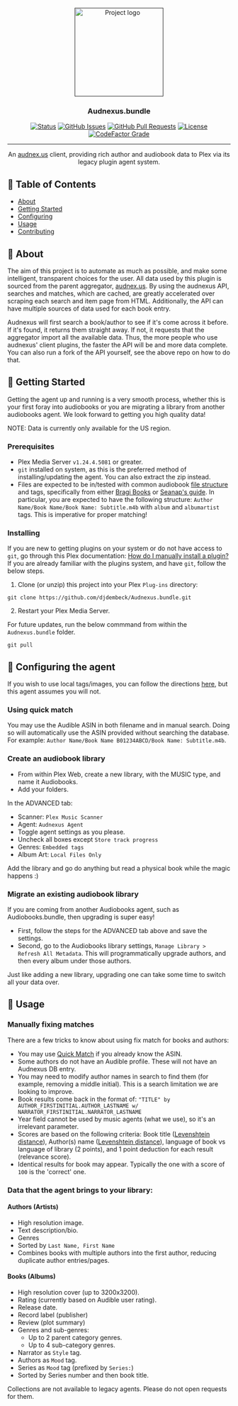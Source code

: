 <p align="center">
  <a href="" rel="noopener">
 <img width=200px height=200px src="../assets/logos/logo.png?raw=true" alt="Project logo"></a>
</p>

<h3 align="center">Audnexus.bundle</h3>

<div align="center">

[![Status](https://img.shields.io/badge/status-active-success.svg)]()
[![GitHub Issues](https://img.shields.io/github/issues/djdembeck/Audnexus.bundle.svg)](https://github.com/djdembeck/Audnexus.bundle/issues)
[![GitHub Pull Requests](https://img.shields.io/github/issues-pr/djdembeck/Audnexus.bundle.svg)](https://github.com/djdembeck/Audnexus.bundle/pulls)
[![License](https://img.shields.io/badge/license-GNUGPL-blue.svg)](/LICENSE)
[![CodeFactor Grade](https://img.shields.io/codefactor/grade/github/djdembeck/Audnexus.bundle)](https://www.codefactor.io/repository/github/djdembeck/Audnexus.bundle)

</div>

---

<p align="center"> An <a href="https://github.com/djdembeck/audnexus">audnex.us</a> client, providing rich author and audiobook data to Plex via its legacy plugin agent system.
    <br> 
</p>

## 📝 Table of Contents

- [About](#about)
- [Getting Started](#getting_started)
- [Configuring](#config)
- [Usage](#usage)
- [Contributing](CONTRIBUTING.md)

## 🧐 About <a name = "about"></a>

The aim of this project is to automate as much as possible, and make some intelligent, transparent choices for the user. All data used by this plugin is sourced from the parent aggregator, [audnex.us](https://github.com/djdembeck/audnexus). By using the audnexus API, searches and matches, which are cached, are greatly accelerated over scraping each search and item page from HTML. Additionally, the API can have multiple sources of data used for each book entry.

Audnexus will first search a book/author to see if it's come across it before. If it's found, it returns them straight away. If not, it requests that the aggregator import all the available data. Thus, the more people who use audnexus' client plugins, the faster the API will be and more data complete. You can also run a fork of the API yourself, see the above repo on how to do that.

## 🏁 Getting Started <a name = "getting_started"></a>

Getting the agent up and running is a very smooth process, whether this is your first foray into audiobooks or you are migrating a library from another audiobooks agent. We look forward to getting you high quality data!

NOTE: Data is currently only available for the US region.

### Prerequisites

- Plex Media Server `v1.24.4.5081` or greater.
- `git` installed on system, as this is the preferred method of installing/updating the agent. You can also extract the zip instead.
- Files are expected to be in/tested with common audiobook [file structure](https://support.plex.tv/articles/200265296-adding-music-media-from-folders/) and tags, specifically from either [Bragi Books](https://github.com/djdembeck/bragibooks) or [Seanap's guide](https://github.com/seanap/Plex-Audiobook-Guide). In particular, you are expected to have the following structure: `Author Name/Book Name/Book Name: Subtitle.m4b` with `album` and `albumartist` tags. This is imperative for proper matching!

### Installing

If you are new to getting plugins on your system or do not have access to `git`, go through this Plex documentation: [How do I manually install a plugin?
](https://support.plex.tv/articles/201187656-how-do-i-manually-install-a-plugin/) If you are already familiar with the plugins system, and have `git`, follow the below steps.

1. Clone (or unzip) this project into your Plex `Plug-ins` directory:

```
git clone https://github.com/djdembeck/Audnexus.bundle.git
```

2. Restart your Plex Media Server.

For future updates, run the below commmand from within the `Audnexus.bundle` folder.

```
git pull
```

## 🔧 Configuring the agent <a name = "config"></a>

If you wish to use local tags/images, you can follow the directions [here](https://github.com/seanap/Plex-Audiobook-Guide#configure-metadata-agent-in-plex), but this agent assumes you will not.

### Using quick match
You may use the Audible ASIN in both filename and in manual search. Doing so will automatically use the ASIN provided without searching the database. For example: `Author Name/Book Name B01234ABCD/Book Name: Subtitle.m4b`.

### Create an audiobook library

- From within Plex Web, create a new library, with the MUSIC type, and name it Audiobooks.
- Add your folders.

In the ADVANCED tab:
- Scanner: `Plex Music Scanner`
- Agent: `Audnexus Agent`
- Toggle agent settings as you please.
- Uncheck all boxes except `Store track progress`
- Genres: `Embedded tags`
- Album Art: `Local Files Only`

Add the library and go do anything but read a physical book while the magic happens :)

### Migrate an existing audiobook library

If you are coming from another Audiobooks agent, such as Audiobooks.bundle, then upgrading is super easy!

- First, follow the steps for the ADVANCED tab above and save the settings.
- Second, go to the Audiobooks library settings, `Manage Library > Refresh All Metadata`. This will programmatically upgrade authors, and then every album under those authors.

Just like adding a new library, upgrading one can take some time to switch all your data over.

## 🎈 Usage <a name="usage"></a>

### Manually fixing matches
There are a few tricks to know about using fix match for books and authors:
- You may use [Quick Match](#using-quick-match) if you already know the ASIN.
- Some authors do not have an Audible profile. These will not have an Audnexus DB entry.
- You may need to modify author names in search to find them (for example, removing a middle initial). This is a search limitation we are looking to improve.
- Book results come back in the format of: `"TITLE" by AUTHOR_FIRSTINITIAL.AUTHOR_LASTNAME w/ NARRATOR_FIRSTINITIAL.NARRATOR_LASTNAME`
- Year field cannot be used by music agents (what we use), so it's an irrelevant parameter.
- Scores are based on the following criteria: Book title ([Levenshtein distance](https://en.wikipedia.org/wiki/Levenshtein_distance)), Author(s) name ([Levenshtein distance](https://en.wikipedia.org/wiki/Levenshtein_distance)), language of book vs language of library (2 points), and 1 point deduction for each result (relevance score).
- Identical results for book may appear. Typically the one with a score of `100` is the 'correct' one.

### Data that the agent brings to your library:

#### Authors (Artists)
- High resolution image.
- Text description/bio.
- Genres
- Sorted by `Last Name, First Name`
- Combines books with multiple authors into the first author, reducing duplicate author entries/pages.

#### Books (Albums)
- High resolution cover (up to 3200x3200).
- Rating (currently based on Audible user rating).
- Release date.
- Record label (publisher)
- Review (plot summary)
- Genres and sub-genres:
  - Up to 2 parent category genres.
  - Up to 4 sub-category genres.
- Narrator as `Style` tag.
- Authors as `Mood` tag.
- Series as `Mood` tag (prefixed by `Series:`)
- Sorted by Series number and then book title.

Collections are not available to legacy agents. Please do not open requests for them.